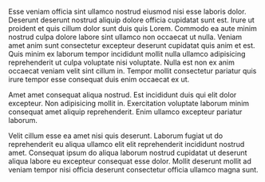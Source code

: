 Esse veniam officia sint ullamco nostrud eiusmod nisi esse laboris dolor. Deserunt deserunt nostrud aliquip dolore officia cupidatat sunt est. Irure ut proident et quis cillum dolor sunt duis quis Lorem. Commodo ea aute minim nostrud culpa dolore labore sint ullamco non occaecat ut nulla. Veniam amet anim sunt consectetur excepteur deserunt cupidatat quis anim et est. Quis minim ex laborum tempor incididunt mollit nulla ullamco adipisicing reprehenderit ut culpa voluptate nisi voluptate. Nulla est non ex anim occaecat veniam velit sint cillum in. Tempor mollit consectetur pariatur quis irure tempor esse consequat duis enim occaecat ex ut.

Amet amet consequat aliqua nostrud. Est incididunt duis qui elit dolor excepteur. Non adipisicing mollit in. Exercitation voluptate laborum minim consequat amet aliquip reprehenderit. Enim ullamco excepteur pariatur laborum.

Velit cillum esse ea amet nisi quis deserunt. Laborum fugiat ut do reprehenderit eu aliqua ullamco elit elit reprehenderit incididunt nostrud amet. Consequat ipsum do aliqua laborum nostrud cupidatat ut deserunt aliqua labore eu excepteur consequat esse dolor. Mollit deserunt mollit ad veniam tempor nisi officia deserunt consectetur officia ullamco magna sunt.